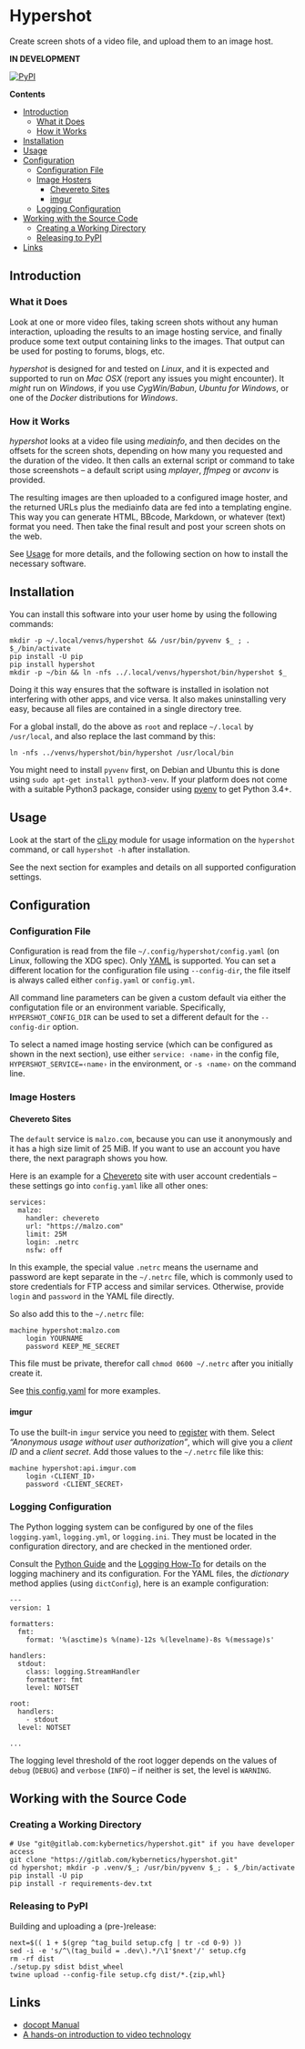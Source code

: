 # Hypershot

Create screen shots of a video file, and upload them to an image host.

**IN DEVELOPMENT**

[![PyPI](https://img.shields.io/pypi/v/hypershot.svg)](https://pypi.python.org/pypi/hypershot/)

**Contents**

 * [Introduction](#introduction)
   * [What it Does](#what-it-does)
   * [How it Works](#how-it-works)
 * [Installation](#installation)
 * [Usage](#usage)
 * [Configuration](#configuration)
   * [Configuration File](#configuration-file)
   * [Image Hosters](#image-hosters)
     * [Chevereto Sites](#chevereto-sites)
     * [imgur](#imgur)
   * [Logging Configuration](#logging-configuration)
 * [Working with the Source Code](#working-with-the-source-code)
   * [Creating a Working Directory](#creating-a-working-directory)
   * [Releasing to PyPI](#releasing-to-pypi)
 * [Links](#links)


## Introduction

### What it Does

Look at one or more video files, taking screen shots without any human interaction,
uploading the results to an image hosting service, and finally produce some text
output containing links to the images.
That output can be used for posting to forums, blogs, etc.

*hypershot* is designed for and tested on *Linux*, and it is expected and supported
to run on *Mac OSX* (report any issues you might encounter).
It *might* run on *Windows*, if you use *CygWin/Babun*, *Ubuntu for Windows*,
or one of the *Docker* distributions for *Windows*.


### How it Works

*hypershot* looks at a video file using *mediainfo*,
and then decides on the offsets for the screen shots,
depending on how many you requested and the duration of the video.
It then calls an external script or command to take those screenshots
– a default script using *mplayer*, *ffmpeg* or *avconv* is provided.

The resulting images are then uploaded to a configured image hoster,
and the returned URLs plus the mediainfo data are fed into a templating engine.
This way you can generate HTML, BBcode, Markdown, or whatever (text) format
you need. Then take the final result and post your screen shots on the web.

See [Usage](#usage) for more details, and the following section
on how to install the necessary software.


## Installation

You can install this software into your user home by using the following commands:

    mkdir -p ~/.local/venvs/hypershot && /usr/bin/pyvenv $_ ; . $_/bin/activate
    pip install -U pip
    pip install hypershot
    mkdir -p ~/bin && ln -nfs ../.local/venvs/hypershot/bin/hypershot $_


Doing it this way ensures that the software is installed in isolation not interfering
with other apps, and vice versa.
It also makes uninstalling very easy, because all files are contained in a single directory tree.

For a global install, do the above as `root` and replace `~/.local` by `/usr/local`, and
also replace the last command by this:

    ln -nfs ../venvs/hypershot/bin/hypershot /usr/local/bin

You might need to install `pyvenv` first, on Debian and Ubuntu this is done using
`sudo apt-get install python3-venv`.
If your platform does not come with a suitable Python3 package, consider using
[pyenv](https://github.com/pyenv/pyenv) to get Python 3.4+.


## Usage

Look at the start of the
[cli.py](https://gitlab.com/kybernetics/hypershot/blob/master/src/hypershot/cli.py)
module for usage information on the ``hypershot`` command,
or call ``hypershot -h`` after installation.

See the next section for examples and details on all supported configuration settings.


## Configuration

### Configuration File

Configuration is read from the file ``~/.config/hypershot/config.yaml`` (on Linux, following the XDG spec).
Only [YAML](http://lzone.de/cheat-sheet/YAML) is supported.
You can set a different location for the configuration file using ``--config-dir``,
the file itself is always called either ``config.yaml`` or ``config.yml``.

All command line parameters can be given a custom default via either the configutation file or an environment variable.
Specifically, ``HYPERSHOT_CONFIG_DIR`` can be used to set a different default for the ``--config-dir`` option.

To select a named image hosting service (which can be configured as shown in the next section),
use either ``service: ‹name›`` in the config file, ``HYPERSHOT_SERVICE=‹name›`` in the environment,
or ``-s ‹name›`` on the command line.


### Image Hosters

#### Chevereto Sites

The ``default`` service is ``malzo.com``, because you can use it anonymously
and it has a high size limit of 25 MiB. If you want to use an account you have there,
the next paragraph shows you how.

Here is an example for a [Chevereto](https://chevereto.com/) site with user account credentials
– these settings go into ``config.yaml`` like all other ones:

    services:
      malzo:
        handler: chevereto
        url: "https://malzo.com"
        limit: 25M
        login: .netrc
        nsfw: off

In this example, the special value ``.netrc`` means
the username and password are kept separate in the ``~/.netrc`` file,
which is commonly used to store credentials for FTP access and similar services.
Otherwise, provide ``login`` and ``password`` in the YAML file directly.

So also add this to the ``~/.netrc`` file:

    machine hypershot:malzo.com
        login YOURNAME
        password KEEP_ME_SECRET

This file must be private, therefor call ``chmod 0600 ~/.netrc`` after you initially create it.

See [this config.yaml](https://gitlab.com/kybernetics/hypershot/blob/master/docs/examples/config.yaml)
for more examples.


#### imgur

To use the built-in ``imgur`` service you need to
[register](https://api.imgur.com/oauth2/addclient) with them.
Select *“Anonymous usage without user authorization”*,
which will give you a *client ID* and a *client secret*.
Add those values to the ``~/.netrc`` file like this:

    machine hypershot:api.imgur.com
        login ‹CLIENT_ID›
        password ‹CLIENT_SECRET›


### Logging Configuration

The Python logging system can be configured by one of the files
`logging.yaml`, `logging.yml`, or `logging.ini`.
They must be located in the configuration directory,
and are checked in the mentioned order.

Consult the [Python Guide](http://python-guide-pt-br.readthedocs.io/en/latest/writing/logging/#logging-in-an-application)
and the [Logging How-To](https://docs.python.org/3/howto/logging.html#basic-logging-tutorial)
for details on the logging machinery and its configuration.
For the YAML files, the *dictionary* method applies (using ``dictConfig``), here is an example configuration:

    ---
    version: 1

    formatters:
      fmt:
        format: '%(asctime)s %(name)-12s %(levelname)-8s %(message)s'

    handlers:
      stdout:
        class: logging.StreamHandler
        formatter: fmt
        level: NOTSET

    root:
      handlers:
        - stdout
      level: NOTSET

    ...

The logging level threshold of the root logger depends
on the values of ``debug`` (``DEBUG``) and ``verbose`` (``INFO``)
– if neither is set, the level is ``WARNING``.


## Working with the Source Code

### Creating a Working Directory

    # Use "git@gitlab.com:kybernetics/hypershot.git" if you have developer access
    git clone "https://gitlab.com/kybernetics/hypershot.git"
    cd hypershot; mkdir -p .venv/$_; /usr/bin/pyvenv $_; . $_/bin/activate
    pip install -U pip
    pip install -r requirements-dev.txt


### Releasing to PyPI

Building and uploading a (pre-)release:

    next=$(( 1 + $(grep ^tag_build setup.cfg | tr -cd 0-9) ))
    sed -i -e 's/^\(tag_build = .dev\).*/\1'$next'/' setup.cfg
    rm -rf dist
    ./setup.py sdist bdist_wheel
    twine upload --config-file setup.cfg dist/*.{zip,whl}


## Links

 * [docopt Manual](http://docopt.org/)
 * [A hands-on introduction to video technology](https://github.com/leandromoreira/digital_video_introduction#intro)
